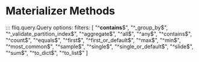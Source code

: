 
# Materializer Methods

::: fliq.query.Query
    options:
        filters: [
            "^__contains__$", "^_group_by$", "^_validate_partition_index$", "^aggregate$", "^all$", "^any$", "^contains$", "^count$", "^equals$", "^first$", "^first_or_default$", "^max$", "^min$", "^most_common$", "^sample$", "^single$", "^single_or_default$", "^slide$", "^sum$", "^to_dict$", "^to_list$" 
        ]   
